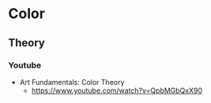 # Color

## Theory

### Youtube
* Art Fundamentals: Color Theory
  - https://www.youtube.com/watch?v=QpbMGbQxX90
  
  
  
